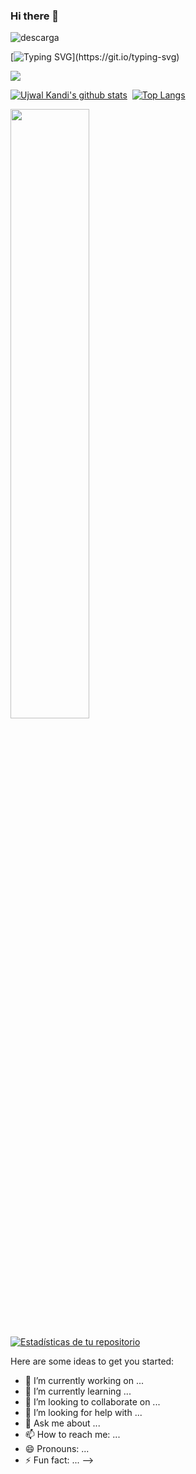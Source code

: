 ### Hi there 👋

![descarga](https://user-images.githubusercontent.com/86979361/187540414-5f58deaa-2201-456a-b358-d3d37be24dfb.jpg)


[![Typing SVG](https://readme-typing-svg.herokuapp.com?font=Architects+Daughter&color=7AF79A&size=30&lines=Hello!+I'm+a+QA+TEster;Manual+and+Automation;)](https://git.io/typing-svg)

<p align="left">
  <a href="https://skillicons.dev">
    <img src="https://skillicons.dev/icons?i=html,js,css,mysql,react,vscode,figma,docker,selenium" />
  </a>
</p>

[![Ujwal Kandi's github stats](https://github-readme-stats.MaxiBarbo.vercel.app/api?username=MaxiBarbo&count_private=true&show_icons=true&theme=blue-green&hide_rank=false&hide=stars&include_all_commits=true)](https://github.com/MaxiBarbo?tab=repositories)&nbsp;&nbsp;[![Top Langs](https://github-readme-stats.MaxiBarbo.vercel.app/api/top-langs/?username=MaxiBarbo&layout=compact&langs_count=6&theme=blue-green)](https://github.com/MaxiBarbo)


<p align="left">
  <img height="50%" width="auto" src ="https://github-readme-stats.vercel.app/api?username=MaxiBarbo&show_icons=true&count_private=true&theme=darcula&hide_border=true&hide=issues,contribs&bg_color=00000000">
</p>

[![Estadísticas de tu repositorio](https://github-readme-stats.vercel.app/api/pin/?username=TU_NOMBRE_DE_USUARIO&repo=NOMBRE_DE_TU_REPOSITORIO)](URL_DE_TU_REPOSITORIO)


Here are some ideas to get you started:



- 🔭 I’m currently working on ...
- 🌱 I’m currently learning ...
- 👯 I’m looking to collaborate on ...
- 🤔 I’m looking for help with ...
- 💬 Ask me about ...
- 📫 How to reach me: ...
- 😄 Pronouns: ...
- ⚡ Fun fact: ...
-->
